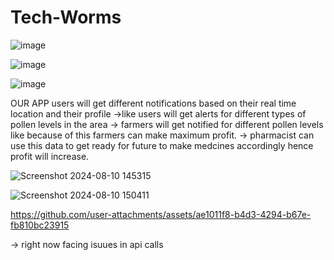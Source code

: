 # Tech-Worms
![image](https://github.com/user-attachments/assets/15077b36-7621-48ee-bcbc-9c600b7a3115)

![image](https://github.com/user-attachments/assets/0d2c14ef-e69d-4779-a701-9a98fc352394)

![image](https://github.com/user-attachments/assets/425626be-78d1-4767-b287-63256bea24d6)

OUR APP
users will get different notifications based on their real time location and their profile
->like users will get alerts for different types of pollen levels in the area
-> farmers will get  notified for different pollen levels like because of this farmers can make maximum profit.
-> pharmacist can use this data to get ready for future to make medcines accordingly hence profit will increase.


![Screenshot 2024-08-10 145315](https://github.com/user-attachments/assets/e683b2ff-0799-4ec7-bd31-b9742288b38b)

![Screenshot 2024-08-10 150411](https://github.com/user-attachments/assets/8667f99e-d22f-4b94-816a-3e239a58a3a3)

https://github.com/user-attachments/assets/ae1011f8-b4d3-4294-b67e-fb810bc23915


-> right now facing isuues in api calls


